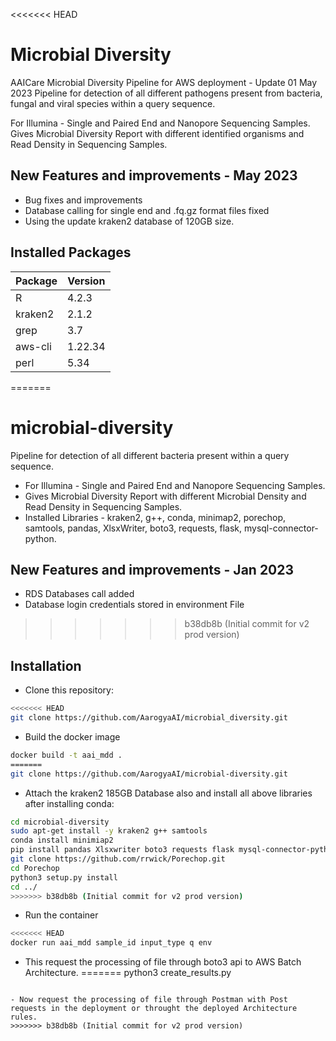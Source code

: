 <<<<<<< HEAD
# Microbial Diversity
AAICare Microbial Diversity Pipeline for AWS deployment - Update 01 May 2023
Pipeline for detection of all different pathogens present from bacteria, fungal and viral species within a query sequence.

For Illumina - Single and Paired End and Nanopore Sequencing Samples.
Gives Microbial Diversity Report with different identified organisms and Read Density in Sequencing Samples.


## New Features and improvements - May 2023

 - Bug fixes and improvements
 - Database calling for single end and .fq.gz format files fixed
 - Using the update kraken2 database of 120GB size.

## Installed Packages

| Package   | Version      |
|-----------|--------------|
| R   | 4.2.3 |
| kraken2  | 2.1.2 |
| grep  | 3.7 |
| aws-cli  | 1.22.34   |
| perl | 5.34  |
=======
# microbial-diversity
Pipeline for detection of all different bacteria present within a query sequence.

 - For Illumina - Single and Paired End and Nanopore Sequencing Samples.
 - Gives Microbial Diversity Report with different Microbial Density and Read Density in Sequencing Samples.
 - Installed Libraries -  kraken2, g++, conda, minimap2, porechop, samtools, pandas, XlsxWriter, boto3, requests, flask, mysql-connector-python.

## New Features and improvements - Jan 2023

 - RDS Databases call added
 - Database login credentials stored in environment File
>>>>>>> b38db8b (Initial commit for v2 prod version)

## Installation

 - Clone this repository:

```sh
<<<<<<< HEAD
git clone https://github.com/AarogyaAI/microbial_diversity.git
```
 - Build the docker image
 
```sh
docker build -t aai_mdd .
=======
git clone https://github.com/AarogyaAI/microbial-diversity.git
```
 - Attach the kraken2 185GB Database also and install all above libraries after installing conda:
 
```sh
cd microbial-diversity
sudo apt-get install -y kraken2 g++ samtools
conda install minimiap2
pip install pandas Xlsxwriter boto3 requests flask mysql-connector-python
git clone https://github.com/rrwick/Porechop.git
cd Porechop
python3 setup.py install
cd ../
>>>>>>> b38db8b (Initial commit for v2 prod version)
```

 - Run the container 
 
```sh
<<<<<<< HEAD
docker run aai_mdd sample_id input_type q env
```

- This request the processing of file through boto3 api to AWS Batch Architecture.
=======
python3 create_results.py
```

- Now request the processing of file through Postman with Post requests in the deployment or throught the deployed Architecture rules.
>>>>>>> b38db8b (Initial commit for v2 prod version)
